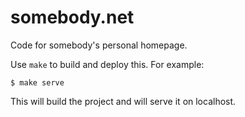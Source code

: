 # somebody.net 



Code for somebody's personal homepage.

Use `make` to build and deploy this. For example:

```
$ make serve
```

This will build the project and will serve it on localhost.
